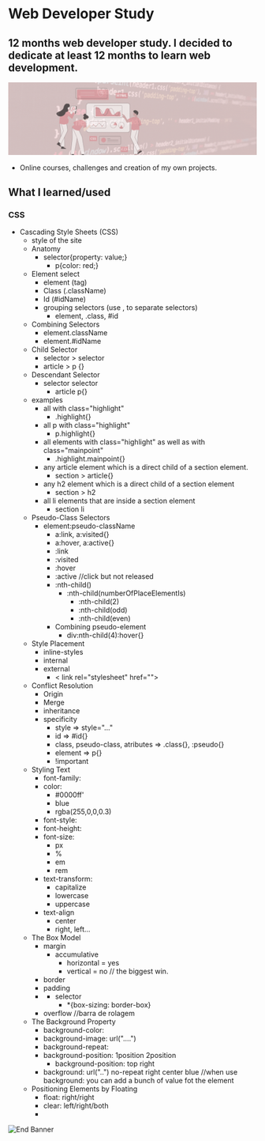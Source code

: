 # Web Developer Study
## 12 months web developer study. I decided to dedicate at least 12 months to learn web development.

![Begin Banner](/Documentation/top-1200x350.gif)

* Online courses, challenges and creation of my own projects.

## What I learned/used 
### CSS 
* Cascading Style Sheets (CSS) 
    * style of the site
    * Anatomy
        * selector{property: value;}
            *  p{color: red;}
    * Element select
        * element (tag)
        * Class (.className)
        * Id (#idName)
        * grouping selectors (use , to separate selectors)
            * element, .class, #id
    * Combining Selectors
        * element.className
        * element.#idName
    * Child Selector
        * selector > selector
        * article > p {}
    * Descendant Selector
        * selector selector
            * article p{}
    * examples
        * all with class="highlight"
            * .highlight{}
        * all p with class="highlight"
            * p.highlight{}
        * all elements with class="highlight" as well as with class="mainpoint"
            * .highlight.mainpoint{}
        * any article element which is a direct child of a section element.
            * section > article{}
        * any h2 element which is a direct child of a section element
            * section > h2
        * all li elements that are inside a section element
            * section li
    * Pseudo-Class Selectors
        * element:pseudo-className
            * a:link, a:visited{}
            * a:hover, a:active{}
            * :link
            * :visited
            * :hover
            * :active //click but not released
            * :nth-child()
                * :nth-child(numberOfPlaceElementIs)
                    * :nth-child(2)
                    * :nth-child(odd)
                    * :nth-child(even)
            * Combining pseudo-element
                * div:nth-child(4):hover{}
    * Style Placement
        * inline-styles
        * internal
        * external
            * < link rel="stylesheet" href="">
    * Conflict Resolution
        * Origin
        * Merge
        * inheritance
        * specificity
            * style => style="..."
            * id => #id{}
            * class, pseudo-class, atributes => .class{}, :pseudo{}
            * element => p{}
            * !important
    * Styling Text
        * font-family:
        * color: 
            * #0000ff'
            * blue
            * rgba(255,0,0,0.3)
        * font-style:
        * font-height: 
        * font-size:
            * px
            * %
            * em
            * rem
        * text-transform:
            * capitalize
            * lowercase
            * uppercase
        * text-align
            * center
            * right, left...
    * The Box Model
        * margin
            * accumulative
                * horizontal = yes
                * vertical = no // the biggest win.
        * border
        * padding
        * * selector
            * *{box-sizing: border-box}
        * overflow //barra de rolagem
    * The Background Property
        * background-color:
        * background-image: url("....")
        * background-repeat: 
        * background-position: 1position 2position
            * background-position: top right
        * background: url("..") no-repeat right center blue //when use background: you can add a bunch of value fot the element
    * Positioning Elements by Floating
        * float: right/right
        * clear: left/right/both
        * 
    

            
    





    



![End Banner](/Documentation/botton-1200x350.gif)